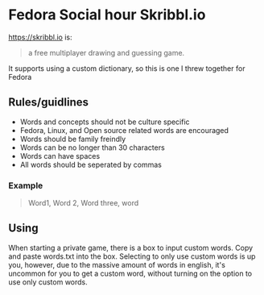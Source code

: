 # Fedora Social hour Skribbl.io

https://skribbl.io is:

> a free multiplayer drawing and guessing game.

It supports using a custom dictionary, so this is one I threw together for Fedora

## Rules/guidlines

- Words and concepts should not be culture specific
- Fedora, Linux, and Open source related words are encouraged
- Words should be family freindly 
- Words can be no longer than 30 characters
- Words can have spaces
- All words should be seperated by commas

### Example 

> Word1, Word 2, Word three, word

## Using

When starting a private game, there is a box to input custom words. 
Copy and paste words.txt into the box. 
Selecting to only use custom words is up you, however, due to the massive amount of words in english, it's uncommon for you to get a custom word, without turning on the option to use only custom words.